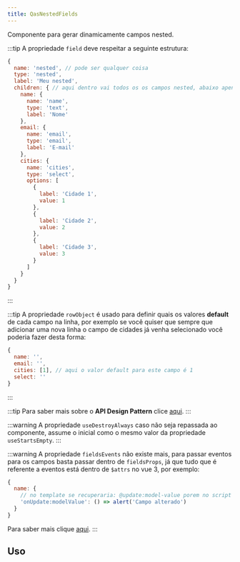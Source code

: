 ```yaml
---
title: QasNestedFields
---
```


Componente para gerar dinamicamente campos nested.

<doc-api file="nested-fields/QasNestedFields" name="QasNestedFields" />

:::tip
A propriedade `field` deve respeitar a seguinte estrutura:

```js
{
  name: 'nested', // pode ser qualquer coisa
  type: 'nested',
  label: 'Meu nested',
  children: { // aqui dentro vai todos os os campos nested, abaixo apenas um exemplo de como pode ser
    name: {
      name: 'name',
      type: 'text',
      label: 'Nome'
    },
    email: {
      name: 'email',
      type: 'email',
      label: 'E-mail'
    },
    cities: {
      name: 'cities',
      type: 'select',
      options: [
        {
          label: 'Cidade 1',
          value: 1
        },
        {
          label: 'Cidade 2',
          value: 2
        },
        {
          label: 'Cidade 3',
          value: 3
        }
      ]
    }
  }
}
```
:::

:::tip
A propriedade `rowObject` é usado para definir quais os valores **default** de cada campo na linha, por exemplo se você quiser que sempre que adicionar uma nova linha o campo de cidades já venha selecionado você poderia fazer desta forma:

```js
{
  name: '',
  email: '',
  cities: [1], // aqui o valor default para este campo é 1
  select: ''
}
```
:::

:::tip
Para saber mais sobre o **API Design Pattern** clice [aqui](https://www.notion.so/bildvitta/API-Design-Patterns-5c2509b697614bbbac49cbed0aab70a1).
:::

:::warning
A propriedade `useDestroyAlways` caso não seja repassada ao componente, assume o inicial como o mesmo valor da propriedade `useStartsEmpty`.
:::

:::warning
A propriedade `fieldsEvents` não existe mais, para passar eventos para os campos basta passar dentro de `fieldsProps`, já que tudo que é referente a eventos está dentro de `$attrs` no vue 3, por exemplo:

```js
{
  name: {
    // no template se recuperaria: @update:model-value porem no script é desta forma:
    'onUpdate:modelValue': () => alert('Campo alterado')
  }
}
```

Para saber mais clique [aqui](https://v3-migration.vuejs.org/breaking-changes/listeners-removed.html).
:::

## Uso

<doc-example file="QasNestedFields/Basic" title="Básico" />
<doc-example file="QasNestedFields/StartsEmptyFalse" title="Começando com formulário" />
<doc-example file="QasNestedFields/DisabledRows" title="Linhas desabilitadas" />
<doc-example file="QasNestedFields/InlineActions" title="Propriedade useInlineActions" />
<doc-example file="QasNestedFields/SlotDynamic" title="Slot field-[nome-da-chave]" />
<doc-example file="QasNestedFields/SlotFields" title="Slot fields" />
<doc-example file="QasNestedFields/SlotAddInput" title="Slot add-input" />

